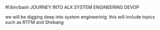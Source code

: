 #!/bin/bash
JOURNEY INTO ALX SYSTEM ENGINEERING DEVOP

we will be digging deep into system engineerinig.
this will include topics such as RTFM and Shebang

